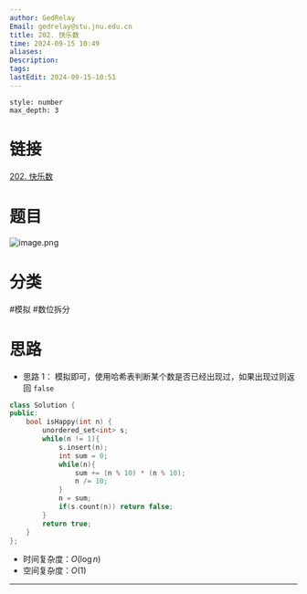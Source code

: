 ```yaml
---
author: GedRelay
Email: gedrelay@stu.jnu.edu.cn
title: 202. 快乐数
time: 2024-09-15 10:49
aliases: 
Description: 
tags: 
lastEdit: 2024-09-15-10:51
---
```


```toc
style: number
max_depth: 3
```

# 链接
[202. 快乐数](https://leetcode.cn/problems/happy-number/) 

# 题目
![image.png](https://ged-pic-bed.oss-cn-guangzhou.aliyuncs.com/img/202409151049899.png)


# 分类
#模拟 #数位拆分 

# 思路
- 思路 1：
模拟即可，使用哈希表判断某个数是否已经出现过，如果出现过则返回 `false` 

```cpp
class Solution {
public:
    bool isHappy(int n) {
        unordered_set<int> s;
        while(n != 1){
            s.insert(n);
            int sum = 0;
            while(n){
                sum += (n % 10) * (n % 10);
                n /= 10;
            }
            n = sum;
            if(s.count(n)) return false;
        }
        return true;
    }
};
```


- 时间复杂度：${O\left( \log n \right)  }$ 
- 空间复杂度：${O\left( 1 \right)  }$ 


---

